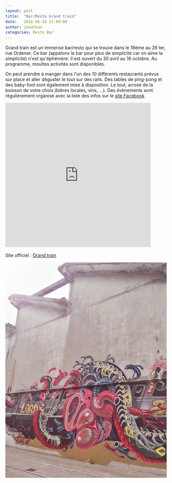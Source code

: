 ```yaml
---
layout: post
title:  "Bar/Resto Grand train"
date:   2016-06-10 21:00:00
author: jonathan
categories: Resto Bar
---
```


Grand train est un immense bar/resto qui se trouve dans le 18ème au 26 ter, rue Ordener.
Ce bar (appelons le bar pour plus de simplicité car on aime la simplicité) n'est qu'éphémère. Il est ouvert du 30 avril au 16 octobre. Au programme, moultes activités sont disponibles.

On peut prendre à manger dans l'un des 10 différents restaurants prévus sur place et aller déguster le tout sur des rails. Des tables de ping-pong et des baby-foot sont également mise à disposition. Le tout, arrosé de la boisson de votre choix (bières locales, vins, ...). Des évènements sont régulièrement organisé avec la liste des infos sur le [site Facebook](https://www.facebook.com/grandtrain/events/)

<iframe src="https://www.google.com/maps/embed?pb=!1m18!1m12!1m3!1d2623.277516689977!2d2.3512628156755597!3d48.89104807929083!2m3!1f0!2f0!3f0!3m2!1i1024!2i768!4f13.1!3m3!1m2!1s0x0000000000000000%3A0x079e1a57137a7800!2sGrand+train!5e0!3m2!1sfr!2sfr!4v1466352367877" height="450" frameborder="0" style="border:0; width:90%; max-width:600px;" allowfullscreen></iframe>

Site officiel : [Grand train](http://www.grandtrain.com/)

![graph](/images/grand-train/IMG_20160610_192739.jpg)

